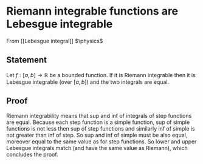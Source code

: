 # Riemann integrable functions are Lebesgue integrable
From [[Lebesgue integral]]
$\physics$
## Statement
Let $f: [a, b] \to \mathbb{R}$ be a bounded function. If it is Riemann integrable then it is Lebesgue integrable (over $[a, b]$) and the two integrals are equal.

## Proof
Riemann integrability means that sup and inf of integrals of step functions are equal. Because each step function is a simple function, sup of simple functions is not less then sup of step functions and similarly inf of simple is not greater than inf of step. So sup and inf of simple must be also equal, moreover equal to the same value as for step functions. So lower and upper Lebesgue integrals match (and have the same value as Riemann), which concludes the proof.